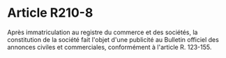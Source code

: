 # Article R210-8

Après immatriculation au registre du commerce et des sociétés, la constitution de la société fait l'objet d'une publicité au Bulletin officiel des annonces civiles et commerciales, conformément à l'article R. 123-155.
